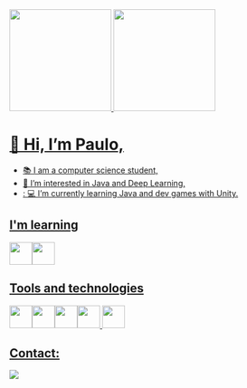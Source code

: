 <div>
<a href="https://github.com/pauloh48">
<img height="180em" src="https://github-readme-stats.vercel.app/api/top-langs/?username=pauloh48&layout=compact&langs_count=7&theme=dracula"/>
<img height="180em" src="https://github-readme-stats.vercel.app/api?username=pauloh48&show_icons=true&theme=dracula&include_all_commits=true&count_private=true"/>
</div>
  
# 👋 Hi, I’m Paulo, 
- 📚 I am a computer science student,
- 👀 I’m interested in Java and Deep Learning,
- :	💻 I’m currently learning Java and dev games with Unity.

## I'm learning
<img src="https://cdn.jsdelivr.net/gh/devicons/devicon/icons/java/java-original.svg" width="40" height="40"/><img src="https://cdn.jsdelivr.net/gh/devicons/devicon/icons/unity/unity-original.svg" width="40" height="40"/>

## Tools and technologies
<img src="https://cdn.jsdelivr.net/gh/devicons/devicon/icons/cplusplus/cplusplus-original.svg" width="40" height="40"/><img src="https://cdn.jsdelivr.net/gh/devicons/devicon/icons/java/java-original.svg" width="40" height="40"/><img src="https://cdn.jsdelivr.net/gh/devicons/devicon/icons/python/python-original.svg" width="40" height="40"/><img src="https://cdn.jsdelivr.net/gh/devicons/devicon/icons/jupyter/jupyter-original-wordmark.svg" width="40" height="40"/>
<img src="https://cdn.jsdelivr.net/gh/devicons/devicon/icons/linux/linux-original.svg" width="40" height="40"/>

## Contact:
<a href="https://www.linkedin.com/in/pauloh48" target="_blank"><img src="https://img.shields.io/badge/-LinkedIn-%230077B5?style=for-the-badge&logo=linkedin&logoColor=white" target="_blank"></a>   


<!---
pauloh48/pauloh48 is a ✨ special ✨ repository because its `README.md` (this file) appears on your GitHub profile.
You can click the Preview link to take a look at your changes.
to icons: https://devicon.dev/
to emoji https://gist.github.com/rxaviers/7360908
--->
